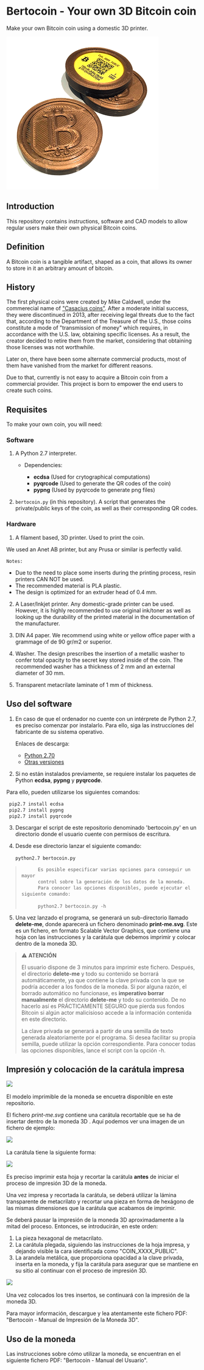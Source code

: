 # Bertocoin - Your own 3D Bitcoin coin
Make your own Bitcoin coin using a domestic 3D printer.
<p align="left">
  <img src="./imagenes/albercoin_01.png">
</p>

## Introduction
This repository contains instructions, software and CAD models to allow regular users make their own physical Bitcoin coins.

## Definition
A Bitcoin coin is a tangible artifact, shaped as a coin, that allows its owner to store in it an arbitrary amount of bitcoin.

## History
The first physical coins were created by Mike Caldwell, under the commerecial name of ["Casacius coins"](https://en.bitcoin.it/wiki/Casascius_physical_bitcoins). After a moderate initial success, they were discontinued in 2013, after receiving legal threats due to the fact that, according to the Department of the Treasure of the U.S., those coins constitute a mode of "transmission of money" which requires, in accordance with the U.S. law, obtaining specific licenses. As a result, the creator decided to retire them from the market, considering that obtaining those licenses was not worthwhile.

Later on, there have been some alternate commercial products, most of them have vanished from the market for different reasons.

Due to that, currently is not easy to acquire a Bitcoin coin from a commercial provider. This project is born to empower the end users to create such coins.

## Requisites
To make your own coin, you will need:

### Software
1. A Python 2.7 interpreter. 
   - Dependencies: 

     - **ecdsa** (Used for crytographical computations)
     - **pyqrcode** (Used to generate the QR codes of the coin)
     - **pypng** (Used by pyqrcode to generate png files)


2. ```bertocoin.py``` (in this repository). A script that generates the private/public keys of the coin, as well as their corresponding QR codes.

### Hardware
1. A filament based, 3D printer. 
Used to print the coin.

We used an Anet AB printer, but any Prusa or similar is perfectly valid.

    Notes: 
   - Due to the need to place some inserts during the printing process, resin printers CAN NOT be used.
   - The recommended material is PLA plastic.
   - The design is optimized for an extruder head of 0.4 mm.

2. A Laser/Inkjet printer.
Any domestic-grade printer can be used. However, it is highly recommended to use original ink/toner as well as looking up the durability of the printed material in the documentation of the manufacturer. 

3. DIN A4 paper.
We recommend using white or yellow office paper with a grammage of de 90 gr/m2 or superior.

4. Washer.
The design prescribes the insertion of a metallic washer to confer total opacity to the secret key stored inside of the coin.
The recommended washer has a thickness of 2 mm and an external diameter of 30 mm.

5. Transparent metacrilate laminate of 1 mm of thickness.

## Uso del software

1. En caso de que el ordenador no cuente con un intérprete de Python 2.7, es preciso comenzar por instalarlo.
Para ello, siga las instrucciones del fabricante de su sistema operativo.

    Enlaces de descarga: 
    
    - [Python 2.70](https://www.python.org/downloads/release/python-270/)
    - [Otras versiones](https://www.python.org/downloads/)

2. Si no están instalados previamente, se requiere instalar los paquetes de Python **ecdsa**, **pypng** y **pyqrcode**. 

Para ello, pueden utilizarse los siguientes comandos:

     pip2.7 install ecdsa
     pip2.7 install pypng
     pip2.7 install pyqrcode

3. Descargar el script de este repositorio denominado 'bertocoin.py' en un directorio donde el usuario cuente con permisos de escritura.
   
4. Desde ese directorio lanzar el siguiente comando:

   ```python2.7 bertocoin.py```


>           Es posible especificar varias opciones para conseguir un mayor 
>           control sobre la generación de los datos de la moneda. 
>           Para conocer las opciones disponibles, puede ejecutar el siguiente comando:
>
>           python2.7 bertocoin.py -h
       
       
5. Una vez lanzado el programa, se generará un sub-directorio llamado **delete-me**, donde aparecerá un fichero denominado **print-me.svg**.
Este es un fichero, en formato Scalable Vector Graphics, que contiene una hoja con las instrucciones y la carátula que debemos imprimir y colocar dentro de la moneda 3D.


> :warning: **ATENCIÓN**
>
> El usuario dispone de 3 minutos para imprimir este fichero.
> Después, el directorio **delete-me** y todo su contenido se borrará automáticamente, ya que contiene
> la clave privada con la que se podría acceder a los fondos de la moneda.
> Si por alguna razón, el borrado automático no funcionase, es **imperativo borrar manualmente** el 
> directorio **delete-me** y todo su contenido.
> De no hacerlo así es PRÁCTICAMENTE SEGURO que pierda sus fondos Bitcoin si algún actor malicisioso
> accede a la información contenida en este directorio.
>
> La clave privada se generará a partir de una semilla de texto generada aleatoriamente por el programa.
> Si desea facilitar su propia semilla, puede utilizar la opción correspondiente.
> Para conocer todas las opciones disponibles, lance el script con la opción -h.
   
## Impresión y colocación de la carátula impresa

<p align="left">
  <img src="./imagenes/modelo.gif">
</p>
El modelo imprimible de la moneda se encuetra disponible en este repositorio.

El fichero _print-me.svg_ contiene una carátula recortable que se ha de insertar dentro de la moneda 3D .
Aquí podemos ver una imagen de un fichero de ejemplo:

<p align="left">
  <img src="./imagenes/bertocoin_print-me_ejemplo.png">
</p>

La carátula tiene la siguiente forma:

<p align="left">
  <img src="./imagenes/bertocoin_caratula_ejemplo.png">
</p>

Es preciso imprimir esta hoja y recortar la carátula **antes** de iniciar el proceso de impresión 3D de la moneda.

Una vez impresa y recortada la carátula, se deberá utilizar la lámina transparente de metacrilato y recortar una pieza en forma de hexágono de las mismas dimensiones que la carátula que acabamos de imprimir.

Se deberá pausar la impresión de la moneda 3D aproximadamente a la mitad del proceso.
Entonces, se introducirán, en este orden:

1. La pieza hexagonal de metacrilato.
2. La carátula plegada, siguiendo las instrucciones de la hoja impresa, y dejando visible la cara identificada como "COIN_XXXX_PUBLIC".
3. La arandela metálica, que proporciona opacidad a la clave privada, inserta en la moneda, y fija la carátula para asegurar que se mantiene en su sitio al continuar con el proceso de impresión 3D.

<p align="left">
  <img src="./imagenes/explotado3.png">
</p>

Una vez colocados los tres insertos, se continuará con la impresión de la moneda 3D.

Para mayor información, descargue y lea atentamente este fichero PDF: "Bertocoin - Manual de Impresión de la Moneda 3D".

## Uso de la moneda

Las instrucciones sobre cómo utilizar la moneda, se encuentran en el siguiente fichero PDF: "Bertocoin - Manual del Usuario".


